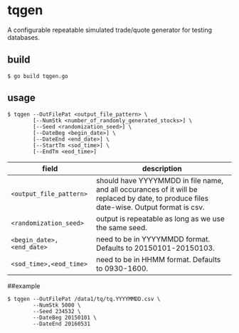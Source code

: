 # tqgen
A configurable repeatable simulated trade/quote generator for testing databases.

## build
`$ go build tqgen.go`
## usage
```
$ tqgen --OutFilePat <output_file_pattern> \
        [--NumStk <number_of_randomly_generated_stocks>] \
        [--Seed <randomization_seed>] \
        [--DateBeg <begin_date>] \
        [--DateEnd <end_date>] \
        [--StartTm <sod_time>] \
        [--EndTm <eod_time>]
```
field | description
------|-------------
`<output_file_pattern>  ` | should have YYYYMMDD in file name,  and all occurances of it will be replaced by date,  to produce files date-wise.  Output format is csv.
`<randomization_seed>   ` | output is repeatable as long as we use the same seed.
`<begin_date>,<end_date>` | need to be in YYYYMMDD format. Defaults to 20150101-20150103.
`<sod_time>,<eod_time>  ` | need to be in HHMM format. Defaults to 0930-1600.
##example
```
$ tqgen --OutFilePat /data1/tq/tq.YYYYMMDD.csv \
        --NumStk 5000 \
        --Seed 234532 \
        --DateBeg 20150101 \
        --DateEnd 20160531
```
